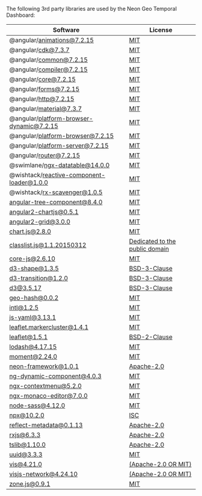 The following 3rd party libraries are used by the Neon Geo Temporal Dashboard:

| Software  | License |
| ---  | --- |
| @angular/animations@7.2.15 | [MIT](https://github.com/angular/angular) |
| @angular/cdk@7.3.7 | [MIT](https://github.com/angular/material2/raw/master/LICENSE) |
| @angular/common@7.2.15 | [MIT](https://github.com/angular/angular) |
| @angular/compiler@7.2.15 | [MIT](https://github.com/angular/angular) |
| @angular/core@7.2.15 | [MIT](https://github.com/angular/angular) |
| @angular/forms@7.2.15 | [MIT](https://github.com/angular/angular) |
| @angular/http@7.2.15 | [MIT](https://github.com/angular/angular) |
| @angular/material@7.3.7 | [MIT](https://github.com/angular/material2/raw/master/LICENSE) |
| @angular/platform-browser-dynamic@7.2.15 | [MIT](https://github.com/angular/angular) |
| @angular/platform-browser@7.2.15 | [MIT](https://github.com/angular/angular) |
| @angular/platform-server@7.2.15 | [MIT](https://github.com/angular/angular) |
| @angular/router@7.2.15 | [MIT](https://github.com/angular/angular) |
| @swimlane/ngx-datatable@14.0.0 | [MIT](https://github.com/swimlane/ngx-datatable/raw/master/LICENSE) |
| @wishtack/reactive-component-loader@1.0.0 | [MIT](https://github.com/wishtack/wishtack-steroids/raw/master/LICENSE) |
| @wishtack/rx-scavenger@1.0.5 | [MIT](https://github.com/wishtack/wishtack-steroids) |
| angular-tree-component@8.4.0 | [MIT](https://github.com/500tech/angular-tree-component/raw/master/LICENSE) |
| angular2-chartjs@0.5.1 | [MIT](https://github.com/emn178/angular2-chartjs/raw/master/LICENSE.txt) |
| angular2-grid@3.0.0 | [MIT](https://github.com/BTMorton/angular2-grid/raw/master/LICENSE) |
| chart.js@2.8.0 | [MIT](https://github.com/chartjs/Chart.js/raw/master/LICENSE.md) |
| classlist.js@1.1.20150312 | [Dedicated to the public domain](https://github.com/eligrey/classList.js/raw/master/LICENSE.md) |
| core-js@2.6.10 | [MIT](https://github.com/zloirock/core-js/raw/master/LICENSE) |
| d3-shape@1.3.5 | [BSD-3-Clause](https://github.com/d3/d3-shape/raw/master/LICENSE) |
| d3-transition@1.2.0 | [BSD-3-Clause](https://github.com/d3/d3-transition/raw/master/LICENSE) |
| d3@3.5.17 | [BSD-3-Clause](https://github.com/mbostock/d3/raw/master/LICENSE) |
| geo-hash@0.0.2 | [MIT](https://github.com/Wayla/geo-hash) |
| intl@1.2.5 | [MIT](https://github.com/andyearnshaw/Intl.js/raw/master/LICENSE.txt) |
| js-yaml@3.13.1 | [MIT](https://github.com/nodeca/js-yaml/raw/master/LICENSE) |
| leaflet.markercluster@1.4.1 | [MIT](https://github.com/Leaflet/Leaflet.markercluster/raw/master/MIT-LICENCE.txt) |
| leaflet@1.5.1 | [BSD-2-Clause](https://github.com/Leaflet/Leaflet/raw/master/LICENSE) |
| lodash@4.17.15 | [MIT](https://github.com/lodash/lodash/raw/master/LICENSE) |
| moment@2.24.0 | [MIT](https://github.com/moment/moment/raw/master/LICENSE) |
| neon-framework@1.0.1 | [Apache-2.0](https://github.com/NextCenturyCorporation/neon-framework/raw/master/LICENSE) |
| ng-dynamic-component@4.0.3 | [MIT](https://github.com/gund/ng-dynamic-component/raw/master/LICENSE) |
| ngx-contextmenu@5.2.0 | [MIT](https://github.com/isaacplmann/ngx-contextmenu/raw/master/LICENSE) |
| ngx-monaco-editor@7.0.0 | [MIT](https://github.com/atularen/ngx-monaco-editor) |
| node-sass@4.12.0 | [MIT](https://github.com/sass/node-sass/raw/master/LICENSE) |
| npx@10.2.0 | [ISC](https://github.com/zkat/npx/raw/master/LICENSE.md) |
| reflect-metadata@0.1.13 | [Apache-2.0](https://github.com/rbuckton/reflect-metadata/raw/master/LICENSE) |
| rxjs@6.3.3 | [Apache-2.0](https://github.com/reactivex/rxjs/raw/master/LICENSE.txt) |
| tslib@1.10.0 | [Apache-2.0](https://github.com/Microsoft/tslib/raw/master/LICENSE.txt) |
| uuid@3.3.3 | [MIT](https://github.com/kelektiv/node-uuid/raw/master/LICENSE.md) |
| vis@4.21.0 | [(Apache-2.0 OR MIT)](https://github.com/almende/vis/raw/master/LICENSE-APACHE-2.0) |
| visjs-network@4.24.10 | [(Apache-2.0 OR MIT)](https://github.com/visjs-community/visjs-network/raw/master/LICENSE-APACHE-2.0) |
| zone.js@0.9.1 | [MIT](https://github.com/angular/zone.js/raw/master/LICENSE) |
